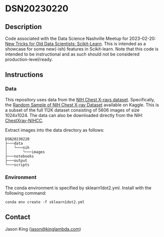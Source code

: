 # DSN20230220

## Description

Code associated with the Data Science Nashville Meetup for 2023-02-20: [New Tricks for Old Data Scientists: Scikit-Learn](https://www.meetup.com/data-science-nashville/events/291391952/). This is intended as a showcase for some new(-ish) features in Scikit-learn. Note that this code is intended to be instructional and as such should not be considered production-level/ready.

## Instructions

### Data

This repository uses data from the [NIH Chest X-rays dataset](https://www.kaggle.com/datasets/nih-chest-xrays/data). Specifically, the [Random Sample of NIH Chest X-ray Dataset](https://www.kaggle.com/datasets/nih-chest-xrays/sample) available on Kaggle. This is a subset of the full 112K dataset consisting of 5606 images of size 1024x1024. The data can also be downloaded directly from the NIH: [ChestXray-NIHCC](https://nihcc.app.box.com/v/ChestXray-NIHCC/folder/36938765345).

Extract images into the data directory as follows:

```
DSN20230220
├───data
│   └───nih
│       └───images
├───notebooks
├───output
└───scripts
```

### Environment

The conda environment is specified by sklearn1dot2.yml. Install with the following command:

`conda env create -f sklearn1dot2.yml`


## Contact

Jason King (jason@kinglambda.com)
